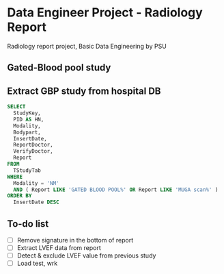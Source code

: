 # Data Engineer Project - Radiology Report

Radiology report project, Basic Data Engineering by PSU

## Gated-Blood pool study

## Extract GBP study from hospital DB

```sql
SELECT
  StudyKey,
  PID AS HN,
  Modality,
  Bodypart,
  InsertDate,
  ReportDoctor,
  VerifyDoctor,
  Report
FROM
  TStudyTab
WHERE
  Modality = 'NM'
  AND ( Report LIKE 'GATED BLOOD POOL%' OR Report LIKE 'MUGA scan%' )
ORDER BY
  InsertDate DESC
```

## To-do list

- [ ] Remove signature in the bottom of report
- [ ] Extract LVEF data from report
- [ ] Detect & exclude LVEF value from previous study
- [ ] Load test, wrk

